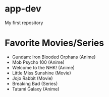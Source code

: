 # app-dev
My first repository
# Favorite Movies/Series
- Gundam: Iron Blooded Orphans (Anime)
- Mob Psycho 100 (Anime)
- Welcome to the NHK! (Anime)
- Little Miss Sunshine (Movie)
- Jojo Rabbit (Movie)
- Breaking Bad (Series)
- Tatami Galaxy (Anime)
